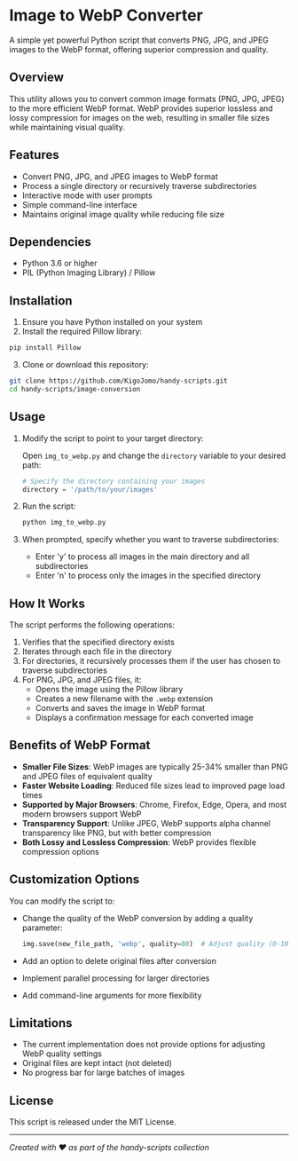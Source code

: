 # Image to WebP Converter

A simple yet powerful Python script that converts PNG, JPG, and JPEG images to the WebP format, offering superior compression and quality.

## Overview

This utility allows you to convert common image formats (PNG, JPG, JPEG) to the more efficient WebP format. WebP provides superior lossless and lossy compression for images on the web, resulting in smaller file sizes while maintaining visual quality.

## Features

- Convert PNG, JPG, and JPEG images to WebP format
- Process a single directory or recursively traverse subdirectories
- Interactive mode with user prompts
- Simple command-line interface
- Maintains original image quality while reducing file size

## Dependencies

- Python 3.6 or higher
- PIL (Python Imaging Library) / Pillow

## Installation

1. Ensure you have Python installed on your system
2. Install the required Pillow library:

```bash
pip install Pillow
```

3. Clone or download this repository:

```bash
git clone https://github.com/KigoJomo/handy-scripts.git
cd handy-scripts/image-conversion
```

## Usage

1. Modify the script to point to your target directory:

   Open `img_to_webp.py` and change the `directory` variable to your desired path:

   ```python
   # Specify the directory containing your images
   directory = '/path/to/your/images'
   ```

2. Run the script:

   ```bash
   python img_to_webp.py
   ```

3. When prompted, specify whether you want to traverse subdirectories:
   - Enter 'y' to process all images in the main directory and all subdirectories
   - Enter 'n' to process only the images in the specified directory

## How It Works

The script performs the following operations:

1. Verifies that the specified directory exists
2. Iterates through each file in the directory
3. For directories, it recursively processes them if the user has chosen to traverse subdirectories
4. For PNG, JPG, and JPEG files, it:
   - Opens the image using the Pillow library
   - Creates a new filename with the `.webp` extension
   - Converts and saves the image in WebP format
   - Displays a confirmation message for each converted image

## Benefits of WebP Format

- **Smaller File Sizes**: WebP images are typically 25-34% smaller than PNG and JPEG files of equivalent quality
- **Faster Website Loading**: Reduced file sizes lead to improved page load times
- **Supported by Major Browsers**: Chrome, Firefox, Edge, Opera, and most modern browsers support WebP
- **Transparency Support**: Unlike JPEG, WebP supports alpha channel transparency like PNG, but with better compression
- **Both Lossy and Lossless Compression**: WebP provides flexible compression options

## Customization Options

You can modify the script to:

- Change the quality of the WebP conversion by adding a quality parameter:

  ```python
  img.save(new_file_path, 'webp', quality=80)  # Adjust quality (0-100)
  ```

- Add an option to delete original files after conversion
- Implement parallel processing for larger directories
- Add command-line arguments for more flexibility

## Limitations

- The current implementation does not provide options for adjusting WebP quality settings
- Original files are kept intact (not deleted)
- No progress bar for large batches of images

## License

This script is released under the MIT License.

---

_Created with ❤️ as part of the handy-scripts collection_

